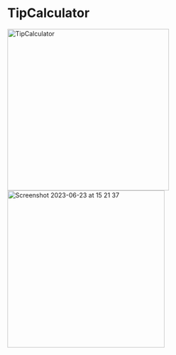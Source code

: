 # TipCalculator

<img width="364" alt="TipCalculator" src="https://github.com/aslihan-gurkan/TipCalculator/assets/28388524/1ac62122-a54a-496d-9cd1-125a8bcf0831">

<img width="354" alt="Screenshot 2023-06-23 at 15 21 37" src="https://github.com/aslihan-gurkan/TipCalculator/assets/28388524/6922de13-ba2b-4ab4-bd1b-49cc9771122d">
